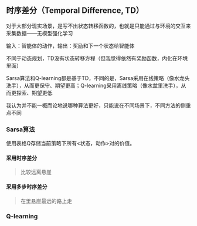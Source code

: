 ## 时序差分（Temporal Difference, TD）

对于大部分现实场景，是写不出状态转移函数的，也就是只能通过与环境的交互来采集数据——无模型强化学习

输入：智能体的动作，输出：奖励和下一个状态给智能体

不同于动态规划，TD没有状态转移方程（但我觉得依然有奖励函数，内化在环境里面）

Sarsa算法和Q-learning都是基于TD，不同的是，Sarsa采用在线策略（像水龙头洗手），从而更保守、期望更高；Q-learning采用离线策略（像水盆里洗手），从而更探索、期望更低

我认为并不能一概而论地说哪种算法更好，只能说在不同场景下，不同方法的侧重点不同

### Sarsa算法

使用表格Q存储当前策略下所有<状态，动作>对的价值。

#### 采用时序差分
>比较远离悬崖

#### 采用多步时序差分
>在里悬崖最远的路上走

### Q-learning
